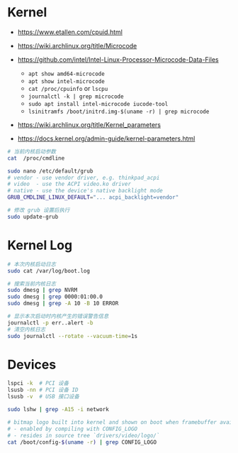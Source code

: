 # Kernel

- https://www.etallen.com/cpuid.html
- https://wiki.archlinux.org/title/Microcode
- https://github.com/intel/Intel-Linux-Processor-Microcode-Data-Files

  * `apt show amd64-microcode`
  * `apt show intel-microcode`
  * `cat /proc/cpuinfo` or `lscpu`
  * `journalctl -k | grep microcode`
  * `sudo apt install intel-microcode iucode-tool`
  * `lsinitramfs /boot/initrd.img-$(uname -r) | grep microcode`

- https://wiki.archlinux.org/title/Kernel_parameters
- https://docs.kernel.org/admin-guide/kernel-parameters.html

```bash
# 当前内核启动参数
cat  /proc/cmdline

sudo nano /etc/default/grub
# vendor - use vendor driver, e.g. thinkpad_acpi
# video  - use the ACPI video.ko driver
# native - use the device's native backlight mode
GRUB_CMDLINE_LINUX_DEFAULT="... acpi_backlight=vendor"

# 修改 grub 设置后执行
sudo update-grub
```

# Kernel Log

```bash
# 本次内核启动日志
sudo cat /var/log/boot.log

# 搜索当前内核日志
sudo dmesg | grep NVRM
sudo dmesg | grep 0000:01:00.0
sudo dmesg | grep -A 10 -B 10 ERROR

# 显示本次启动时内核产生的错误警告信息
journalctl -p err..alert -b
# 清空内核日志
sudo journalctl --rotate --vacuum-time=1s
```

# Devices

```bash
lspci -k  # PCI 设备
lsusb -nn # PCI 设备 ID
lsusb -v  # USB 接口设备

sudo lshw | grep -A15 -i network

# bitmap logo built into kernel and shown on boot when framebuffer available
# - enabled by compiling with CONFIG_LOGO
# - resides in source tree `drivers/video/logo/`
cat /boot/config-$(uname -r) | grep CONFIG_LOGO
```
